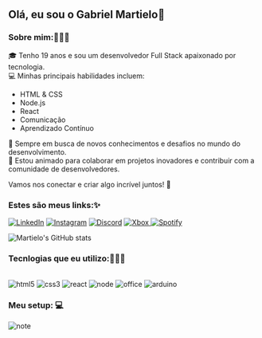 ## Olá, eu sou o Gabriel Martielo👋
### Sobre mim:🙋🏾‍♂️
🎓 Tenho 19 anos e sou um desenvolvedor Full Stack apaixonado por tecnologia.  
💻 Minhas principais habilidades incluem:

- HTML & CSS
- Node.js
- React
- Comunicação
- Aprendizado Contínuo

🌱 Sempre em busca de novos conhecimentos e desafios no mundo do desenvolvimento.  
🚀 Estou animado para colaborar em projetos inovadores e contribuir com a comunidade de desenvolvedores.

Vamos nos conectar e criar algo incrível juntos! 🚀

### Estes são meus links:✨ 

[![LinkedIn](https://img.shields.io/badge/LinkedIn-0077B5?style=for-the-badge&logo=linkedin&logoColor=white)](https://https://www.linkedin.com/in/gabriel-martielo-b35151271/)
[![Instagram](https://img.shields.io/badge/Instagram-E4405F?style=for-the-badge&logo=instagram&logoColor=white)](https://www.instagram.com/gmartielos/)
[![Discord](https://img.shields.io/badge/Discord-7289DA?style=for-the-badge&logo=discord&logoColor=white
)](https://discord.gg/Kq8P3n7)
[![Xbox](https://img.shields.io/badge/Xbox-107C10?style=for-the-badge&logo=xbox&logoColor=white)
](https://www.instagram.com/gmartielos/)
[![Spotify](https://img.shields.io/badge/Spotify-1ED760?&style=for-the-badge&logo=spotify&logoColor=white)
](https://open.spotify.com/user/227gfss3nov6oyljgju2wyuiq?si=29503e7c5b184a04)

![Martielo's GitHub stats](https://github-readme-stats.vercel.app/api?username=smartielo&show_icons=true&theme=dark)

### Tecnlogias que eu utilizo:👨🏽‍💻

<div style="display: inline_block"><br/>
    <img text-align="center" alt="html5" src="https://img.shields.io/badge/HTML5-E34F26?style=for-the-badge&logo=html5&logoColor=white"/>
    <img text-align="center" alt="css3" src="https://img.shields.io/badge/CSS3-1572B6?style=for-the-badge&logo=css3&logoColor=white"/>
    <img text-align="center" alt="react" src="https://img.shields.io/badge/React-20232A?style=for-the-badge&logo=react&logoColor=61DAFB"/>
    <img text-align="center" alt="node" src="https://img.shields.io/badge/Node.js-43853D?style=for-the-badge&logo=node.js&logoColor=white"/>
    <img text-align="center" alt="office" src="https://img.shields.io/badge/Microsoft_Office-D83B01?style=for-the-badge&logo=microsoft-office&logoColor=white"/>
    <img text-align="center" alt="arduino" src="https://img.shields.io/badge/Arduino-00979D?style=for-the-badge&logo=Arduino&logoColor=white"/>   
</div>

### Meu setup: 💻

<div>  <img text-align="center" alt="note" src="https://img.shields.io/badge/Windows-Galaxy_Book_2-0078D6?style=for-the-badge&logo=windows&logoColor=white"/>
</div></br>
